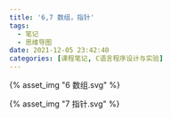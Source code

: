 ```yaml
---
title: '6,7 数组，指针'
tags:
  - 笔记
  - 思维导图
date: 2021-12-05 23:42:40
categories: [课程笔记, C语言程序设计与实验]
---
```


{% asset_img "6 数组.svg" %}

<!--more-->

{% asset_img "7 指针.svg" %}
